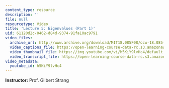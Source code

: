 ```yaml
---
content_type: resource
description: ''
file: null
resourcetype: Video
title: 'Lecture 5: Eigenvalues (Part 1)'
uid: 61120d2c-0462-d84d-9374-91fa10ac9791
video_files:
  archive_url: http://www.archive.org/download/MIT18.085F08/ocw-18.085-f08-lec05_300k.mp4
  video_captions_file: https://open-learning-course-data-rc.s3.amazonaws.com/18-085-computational-science-and-engineering-i-fall-2008/27868d9b319c53abafe2a9844618ebce_h5KiY9lvHc4.vtt
  video_thumbnail_file: https://img.youtube.com/vi/h5KiY9lvHc4/default.jpg
  video_transcript_file: https://open-learning-course-data-rc.s3.amazonaws.com/18-085-computational-science-and-engineering-i-fall-2008/6eb7812937a25bb264c977a1ceac3b98_h5KiY9lvHc4.pdf
video_metadata:
  youtube_id: h5KiY9lvHc4
---
```


**Instructor:** Prof. Gilbert Strang